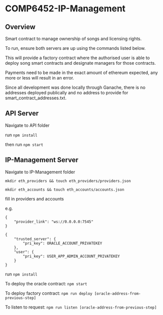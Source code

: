 # COMP6452-IP-Management

## Overview
Smart contract to manage ownership of songs and licensing rights.

To run, ensure both servers are up using the commands listed below. 

This will provide a factory contract where the authorised user is able to deploy song smart contracts and designate managers for those contracts.

Payments need to be made in the exact amount of ethereum expected, any more or less will result in an error.

Since all development was done locally through Ganache, there is no addresses deployed publically and no address to provide for smart_contract_addresses.txt.

## API Server

Navigate to API folder

run `npm install`

then run `npm start`

## IP-Management Server

Navigate to IP-Management folder

`mkdir eth_providers && touch eth_providers/providers.json`

`mkdir eth_accounts && touch eth_accounts/accounts.json`

fill in providers and accounts

e.g.

```
{
    "provider_link": "ws://0.0.0.0:7545"
}
```

```
{
    "trusted_server": {
        "pri_key": ORACLE_ACCOUNT_PRIVATEKEY
    },
    "user": {
        "pri_key": USER_APP_ADMIN_ACCOUNT_PRIVATEKEY
    }
}
```

run `npm install`

To deploy the oracle contract: `npm start`

To deploy factory contract: `npm run deploy [oracle-address-from-previous-step]`

To listen to request: `npm run listen [oracle-address-from-previous-step]`
